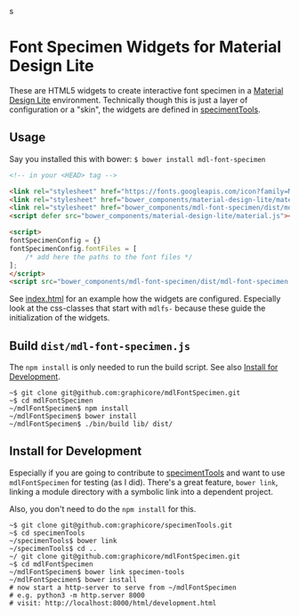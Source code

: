 s
# Font Specimen Widgets for Material Design Lite

These are HTML5 widgets to create interactive font specimen in a [Material Design Lite](https://getmdl.io/)
environment.
Technically though this is just a layer of configuration or a "skin", the
widgets are defined in [specimentTools](https://github.com/graphicore/specimenTools).

## Usage

Say you installed this with bower: `$ bower install mdl-font-specimen`

```html
<!-- in your <HEAD> tag -->

<link rel="stylesheet" href="https://fonts.googleapis.com/icon?family=Material+Icons">
<link rel="stylesheet" href="bower_components/material-design-lite/material.css">
<link rel="stylesheet" href="bower_components/mdl-font-specimen/dist/mdl-font-specimen.css">
<script defer src="bower_components/material-design-lite/material.js"></script>

<script>
fontSpecimenConfig = {}
fontSpecimenConfig.fontFiles = [
    /* add here the paths to the font files */
];
</script>
<script src="bower_components/mdl-font-specimen/dist/mdl-font-specimen.js"></script>
```

See [index.html](index.html) for an example how the widgets are configured.
Especially look at the css-classes that start with `mdlfs-` because these
guide the initialization of the widgets.

## Build `dist/mdl-font-specimen.js`

The `npm install` is only needed to run the build script. See also [Install for Development](#install_dev).

```
~$ git clone git@github.com:graphicore/mdlFontSpecimen.git
~$ cd mdlFontSpecimen
~/mdlFontSpecimen$ npm install
~/mdlFontSpecimen$ bower install
~/mdlFontSpecimen$ ./bin/build lib/ dist/
```

## <a name="install_dev">Install for Development</a>

Especially if you are going to contribute to [specimentTools](https://github.com/graphicore/specimenTools)
and want to use `mdlFontSpecimen` for testing (as I did). There's a great
feature, `bower link`, linking a module directory with a symbolic link
into a dependent project.

Also, you don't need to do the `npm install` for this.

```
~$ git clone git@github.com:graphicore/specimenTools.git
~$ cd specimenTools
~/specimenTools$ bower link
~/specimenTools$ cd ..
~/ git clone git@github.com:graphicore/mdlFontSpecimen.git
~$ cd mdlFontSpecimen
~/mdlFontSpecimen$ bower link specimen-tools
~/mdlFontSpecimen$ bower install
# now start a http-server to serve from ~/mdlFontSpecimen
# e.g. python3 -m http.server 8000
# visit: http://localhost:8000/html/development.html
```

